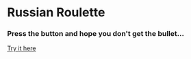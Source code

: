 # Russian Roulette
### Press the button and hope you don't get the bullet...
[Try it here](https://rr.peternokes.co.uk)
